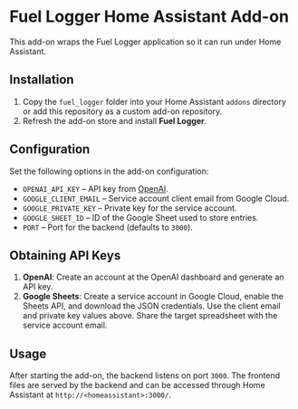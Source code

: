 # Fuel Logger Home Assistant Add-on

This add-on wraps the Fuel Logger application so it can run under Home Assistant.

## Installation

1. Copy the `fuel_logger` folder into your Home Assistant `addons` directory
   or add this repository as a custom add-on repository.
2. Refresh the add-on store and install **Fuel Logger**.

## Configuration

Set the following options in the add-on configuration:

- `OPENAI_API_KEY` – API key from [OpenAI](https://platform.openai.com/).
- `GOOGLE_CLIENT_EMAIL` – Service account client email from Google Cloud.
- `GOOGLE_PRIVATE_KEY` – Private key for the service account.
- `GOOGLE_SHEET_ID` – ID of the Google Sheet used to store entries.
- `PORT` – Port for the backend (defaults to `3000`).

## Obtaining API Keys

1. **OpenAI**: Create an account at the OpenAI dashboard and generate an API key.
2. **Google Sheets**: Create a service account in Google Cloud, enable the Sheets API, and
   download the JSON credentials. Use the client email and private key values above. Share
   the target spreadsheet with the service account email.

## Usage

After starting the add-on, the backend listens on port `3000`. The frontend files are
served by the backend and can be accessed through Home Assistant at `http://<homeassistant>:3000/`.

